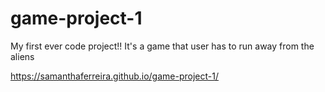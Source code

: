 # game-project-1

My first ever code project!!
It's a game that user has to run away from the aliens

https://samanthaferreira.github.io/game-project-1/
